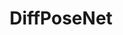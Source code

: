 ---
layout: page
title: DiffPoseNet
description: Open source implementation of camera pose estimation using direct differentiation.
redirect: https://github.com/ishanchadha01/DiffPoseNet
importance: 1
# category: work
# related_publications: einstein1956investigations, einstein1950meaning
---